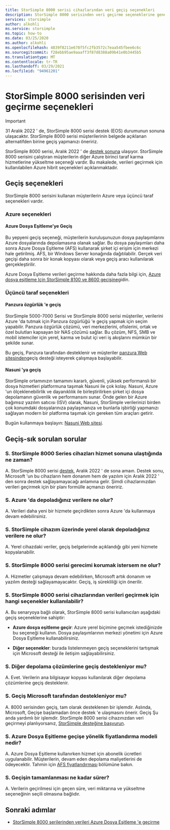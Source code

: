 ```yaml
---
title: StorSimple 8000 serisi cihazlarından veri geçiş seçenekleri
description: StorSimple 8000 serisinden veri geçirme seçeneklerine genel bakış sağlar.
services: storsimple
author: alkohli
ms.service: storsimple
ms.topic: how-to
ms.date: 03/25/2020
ms.author: alkohli
ms.openlocfilehash: 4839f8211e678f5fc2fb3572c7eaa545fbee6c6c
ms.sourcegitcommit: f28ebb95ae9aaaff3f87d8388a09b41e0b3445b5
ms.translationtype: MT
ms.contentlocale: tr-TR
ms.lasthandoff: 03/29/2021
ms.locfileid: "94961201"
---
```

# <a name="options-to-migrate-data-from-storsimple-8000-series"></a>StorSimple 8000 serisinden veri geçirme seçenekleri

> [!IMPORTANT]
> 31 Aralık 2022 ' de, StorSimple 8000 serisi destek (EOS) durumunun sonuna ulaşacaktır. StorSimple 8000 serisi müşterilerinin belgede açıklanan alternatifden birine geçiş yapmanızı öneririz.

StorSimple 8000 serisi, Aralık 2022 ' de [destek sonuna](https://support.microsoft.com/lifecycle/search?alpha=Azure%20StorSimple%208000%20Series) ulaşıyor. StorSimple 8000 serisini çalıştıran müşterilerin diğer Azure birinci taraf karma hizmetlerine yükseltme seçeneği vardır. Bu makalede, verileri geçirmek için kullanılabilen Azure hibrit seçenekleri açıklanmaktadır.

## <a name="migration-options"></a>Geçiş seçenekleri

StorSimple 8000 serisini kullanan müşterilerin Azure veya üçüncü taraf seçenekleri vardır.

### <a name="azure-options"></a>Azure seçenekleri

#### <a name="migrate-to-azure-file-sync"></a>Azure Dosya Eşitleme’ye Geçiş

Bu yepyeni geçiş seçeneği, müşterilerin kuruluşunuzun dosya paylaşımlarını Azure dosyalarında depolamasına olanak sağlar. Bu dosya paylaşımları daha sonra Azure Dosya Eşitleme (AFS) kullanarak şirket içi erişim için merkezi hale getirilmiş. AFS, bir Windows Server konağında dağıtılabilir. Gerçek veri geçişi daha sonra bir konak kopyası olarak veya geçiş aracı kullanılarak gerçekleştirilir.

Azure Dosya Eşitleme verileri geçirme hakkında daha fazla bilgi için, [Azure dosya eşitleme Için StorSimple 8100 ve 8600 geçişine](../storage/files/storage-files-migration-storsimple-8000.md)gidin.

### <a name="third-party-options"></a>Üçüncü taraf seçenekleri

#### <a name="migrate-to-panzura-freedom-nas"></a>Panzura özgürlük 'e geçiş

StorSimple 5000-7000 Serisi ve StorSimple 8000 serisi müşteriler, verilerini Azure 'da tutmak için Panzura özgürlüğü 'e geçiş yapmak için seçim yapabilir. Panzura özgürlük çözümü, veri merkezlerini, ofislerini, ortak ve özel bulutları kapsayan bir NAS çözümü sağlar. Bu çözüm, NFS, SMB ve mobil istemciler için yerel, karma ve bulut içi veri iş akışlarını mümkün bir şekilde sunar.

Bu geçiş, Panzura tarafından desteklenir ve müşteriler [panzura Web sitesinden](https://panzura.com/migrate-storsimple-panzura/)geçiş desteği isteyerek çalışmaya başlayabilir.

#### <a name="migrate-to-nasuni"></a>Nasuni 'ya geçiş

StorSimple ortamınızın tamamını kararlı, güvenli, yüksek performanslı bir dosya hizmetleri platformuna taşımak Nasuni ile çok kolay. Nasuni, Azure 'un ölçeklenebilirlik ve dayanıklılık ile birleştirilirken şirket içi dosya depolamanın güvenlik ve performansını sunar.  Önde gelen bir Azure bağımsız yazılım satıcısı (ISV) olarak, Nasuni, StorSimple verilerinizi birden çok konumdaki dosyalarınıza paylaşmanıza ve bunlarla işbirliği yapmanızı sağlayan modern bir platforma taşımak için gereken tüm araçları getirir.

Bugün kullanmaya başlayın: [Nasuni Web sitesi](https://info.nasuni.com/storsimple8000-webinar).

<!-- 04/09/2020 v-grpr (priestlg) - As per request, commenting out this section because the information that will go into this section is forthcoming
#### Migrate to Cohesity

Cohesity enables you to migrate data from your current StorSimple 5000–7000 to the Cohesity Data Platform on Azure. The Cohesity Data Platform is a software-defined web-scale solution that consolidates files, backups, objects, and VMs onto a single cloud-native solution. After migration to the Data Platform, you can manage, protect, and provision data and apps from cloud to core through a single pane of glass. With Cohesity, start with as few as three nodes. 

Learn more on [migration to the Cohesity Data Platform](https://info.cohesity.com/migrate-from-storsimple-to-cohesity.html).

#### Migrate to Nasuni

Nasuni makes it easy for StorSimple 5000-7000 customers to migrate and keep their data in Azure.  Nasuni is a leading Azure-based NAS storage solution, giving customers the performance and security they expect from on-prem solutions, with cloud economics and scale.  In addition to high performance file storage, Nasuni and Azure handle backup and DR, while allowing you to share and collaborate on your data around the globe with centralized file storage management. 

Nasuni has the experience to make your migration easy – get started today: https://info.nasuni.com/nasuni-storsimple-migration

#### Migrate to Talon FAST

Talon makes it easy for StorSimple 5000-7000 customers to continue to leverage the benefits they valued so much in the StorSimple platform (small on-site footprint backed by unlimited cloud resources) with even greater function.  With the Talon FAST solution, customers can migrate and keep their data in Azure, while now having an even smaller software-only onsite footprint and adding benefits such as global file locking, global namespace, and multi-site collaboration.  Talon is a leading Azure ecosystem solution, working with global customers to migrate their on-premises file server workloads into a consolidated, Azure-based footprint without compromising user workflow or experience.  

Learn more about how to evolve to a cloud-consolidated enterprise at https://www.talonstorage.com/alliances/microsoft-storsimple.
-->

## <a name="migration---frequently-asked-questions"></a>Geçiş-sık sorulan sorular

### <a name="q-when-do-the-storsimple-8000-series-devices-reach-end-of-service"></a>S. StorSimple 8000 Series cihazları hizmet sonuna ulaştığında ne zaman?

A. StorSimple 8000 serisi [destek,](https://support.microsoft.com/[lifecycle/search?alpha=Azure%20StorSimple%208000%20Series) Aralık 2022 ' de sona amaın. Destek sonu, Microsoft 'un bu cihazların hem donanım hem de yazılım için Aralık 2022 ' den sonra destek sağlayamayacağı anlamına gelir. Şimdi cihazlarınızdan verileri geçirmek için bir planı formülle açmanızı öneririz.

### <a name="q-what-happens-to-the-data-i-have-stored-in-azure"></a>S. Azure 'da depoladığınız verilere ne olur?  

A. Verileri daha yeni bir hizmete geçirdikten sonra Azure 'da kullanmaya devam edebilirsiniz.

### <a name="q-what-happens-to-the-data-i-have-stored-locally-on-my-storsimple-device"></a>S. StorSimple cihazım üzerinde yerel olarak depoladığınız verilere ne olur?

A. Yerel cihazdaki veriler, geçiş belgelerinde açıklandığı gibi yeni hizmete kopyalanabilir.

### <a name="q-what-happens-if-i-want-to-keep-my-storsimple-8000-series-appliance"></a>S. StorSimple 8000 serisi gerecimi korumak istersem ne olur?

A. Hizmetler çalışmaya devam edebilirken, Microsoft artık donanım ve yazılım desteği sağlayamayacaktır. Geçiş, iş sürekliliği için önerilir.

### <a name="q-what-options-are-available-to-migrate-data-from-storsimple-8000-series-devices"></a>S. StorSimple 8000 serisi cihazlarından verileri geçirmek için hangi seçenekler kullanılabilir?

A. Bu senaryoya bağlı olarak, StorSimple 8000 serisi kullanıcıları aşağıdaki geçiş seçeneklerine sahiptir:

* **Azure dosya eşitleme geçir**: Azure yerel biçimine geçmek istediğinizde bu seçeneği kullanın. Dosya paylaşımlarının merkezi yönetimi için Azure Dosya Eşitleme kullanabilirsiniz.

* **Diğer seçenekler**: burada listelenmeyen geçiş seçeneklerini tartışmak için Microsoft desteği ile iletişim sağlayabilirsiniz.

### <a name="q-is-migration-to-other-storage-solutions-supported"></a>S. Diğer depolama çözümlerine geçiş destekleniyor mu?

A. Evet. Verilerin ana bilgisayar kopyası kullanılarak diğer depolama çözümlerine geçiş desteklenir.

### <a name="q-is-migration-supported-by-microsoft"></a>S. Geçiş Microsoft tarafından destekleniyor mu?

A. 8000 serisinden geçiş, tam olarak desteklenen bir işlemdir. Aslında, Microsoft, Geçişe başlamadan önce destek 'e ulaşmasını önerir. Geçiş Şu anda yardımlı bir işlemdir. StorSimple 8000 serisi cihazınızdan veri geçirmeyi planlıyorsanız, [StorSimple desteğine başvurun](mailto:storsimp@microsoft.com).

### <a name="q-what-is-the-pricing-model-for-migration-to-azure-file-sync"></a>S. Azure Dosya Eşitleme geçişe yönelik fiyatlandırma modeli nedir?

A. Azure Dosya Eşitleme kullanırken hizmet için abonelik ücretleri uygulanabilir. Müşterilerin, devam eden depolama maliyetlerini de ödeyecektir. Tahmin için [AFS fiyatlandırması]( https://azure.microsoft.com/pricing/details/storage/files/) bölümüne bakın.

### <a name="q-how-long-does-it-take-to-complete-a-migration"></a>S. Geçişin tamamlanması ne kadar sürer?

A. Verilerin geçirilmesi için geçen süre, veri miktarına ve yükseltme seçeneğinin seçili olmasına bağlıdır.

## <a name="next-steps"></a>Sonraki adımlar

* [StorSimple 8000 serilerinden verileri Azure Dosya Eşitleme 'e geçirme](../storage/files/storage-files-migration-storsimple-8000.md)